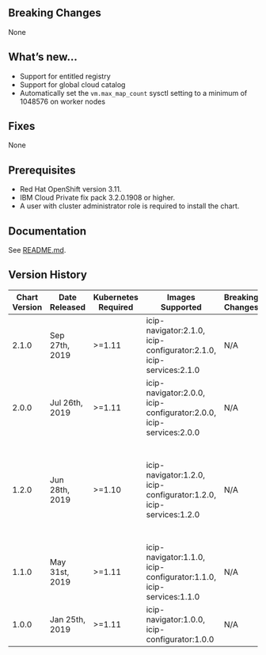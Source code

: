 ## Breaking Changes
None

## What’s new...
* Support for entitled registry
* Support for global cloud catalog
* Automatically set the `vm.max_map_count` sysctl setting to a minimum of 1048576 on worker nodes

## Fixes
None

## Prerequisites
* Red Hat OpenShift version 3.11.
* IBM Cloud Private fix pack 3.2.0.1908 or higher.
* A user with cluster administrator role is required to install the chart.

## Documentation
See [README.md](README.md).

## Version History
| Chart Version | Date Released  | Kubernetes Required | Images Supported                                   | Breaking Changes | Details         |
| ------------- | -------------- | ------------------- | -------------------------------------------------- | ---------------- | --------------- |
| 2.1.0         | Sep 27th, 2019 | \>=1.11             | icip-navigator:2.1.0, icip-configurator:2.1.0, icip-services:2.1.0 | N/A              | Support for entitled registry and global cloud catalog. |
| 2.0.0         | Jul 26th, 2019 | \>=1.11             | icip-navigator:2.0.0, icip-configurator:2.0.0, icip-services:2.0.0 | N/A              | Support IBM Cloud Private 3.2 |
| 1.2.0         | Jun 28th, 2019 | \>=1.10             | icip-navigator:1.2.0, icip-configurator:1.2.0, icip-services:1.2.0 | N/A              | Add platform asset repository. Rename from ibm-cip-prod to ibm-icp4i-prod |
| 1.1.0         | May 31st, 2019 | \>=1.11             | icip-navigator:1.1.0, icip-configurator:1.1.0, icip-services:1.1.0 | N/A              | Add Datapower and Aspera to the Navigator |
| 1.0.0         | Jan 25th, 2019 | \>=1.11             | icip-navigator:1.0.0, icip-configurator:1.0.0 | N/A              | Initial release |
